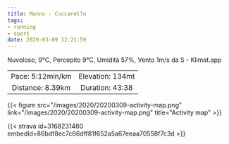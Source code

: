 ```yaml
---
title: Manno - Cuccarello
tags:
- running
- sport
date: 2020-03-09 12:21:59
---
```


Nuvoloso, 9°C, Percepito 9°C, Umidità 57%, Vento 1m/s da S - Klimat.app

| | |
| :-: | :-: |
| Pace: 5:12min/km | Elevation: 134mt |
| Distance: 8.39km | Duration: 43:38 |



{{< figure src="/images/2020/20200309-activity-map.png" link="/images/2020/20200309-activity-map.png" title="Activity map" >}}


{{< strava id=3168231480 embedId=86bdf8ec7c66dff81f652a5a67eeaa70558f7c3d >}}
